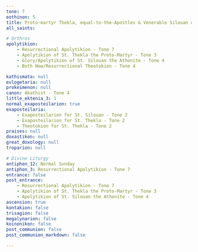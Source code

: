 ```yaml
---
tone: 7
eothinon: 5
title: Proto-martyr Thekla, equal-to-the-Apostles & Venerable Silouan of Athos
all_saints: 

# Orthros
apolytikion:
    - Resurrectional Apolytikion - Tone 7
    - Apolytikion of St. Thekla the Proto-Martyr - Tone 3
    - Glory/Apolytikion of St. Silouan the Athonite - Tone 4
    - Both Now/Resurrectional Theotokion - Tone 4

kathismata: null
evlogetaria: null
prokeimenon: null
canon: Akathist - Tone 4
little_ektenia_3: 1
normal_exaposteilarion: true
exaposteilaria:
    - Exaposteilarion for St. Silouan - Tone 2
    - Exaposteilarion for St. Thekla - Tone 2
    - Theotokion for St. Thekla - Tone 2
praises: null
doxastikon: null
great_doxology: null
troparion: null

# Divine Liturgy
antiphon_12: Normal Sunday
antiphon_3: Resurrectional Apolytikion - Tone 7
entrance: false
post_entrance:
    - Resurrectional Apolytikion - Tone 7
    - Apolytikion of St. Thekla the Proto-Martyr - Tone 3
    - Apolytikion of St. Silouan the Athonite - Tone 4
ascension: true
kontakion: false
trisagion: false
megalynarion: false
koinonikon: false
post_communion: false
post_communion_markdown: false

---
```


